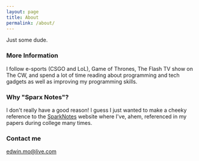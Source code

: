 ```yaml
---
layout: page
title: About
permalink: /about/
---
```


Just some dude. 

### More Information

I follow e-sports (CSGO and LoL), Game of Thrones, The Flash TV show on The CW, and spend a lot of time reading about programming and tech gadgets as well as improving my programming skills. 

### Why "Sparx Notes"?

I don't really have a good reason! I guess I just wanted to make a cheeky reference to the [SparkNotes](http://www.sparknotes.com/) website where I've, ahem, referenced in my papers during college many times. 

### Contact me

[edwin.mo@live.com](edwin.mo@live.com)
